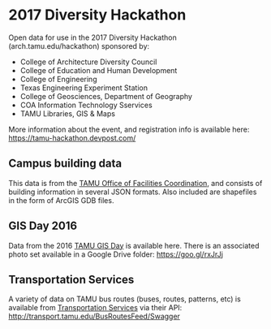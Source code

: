 # 2017 Diversity Hackathon


Open data for use in the 2017 Diversity Hackathon (arch.tamu.edu/hackathon) sponsored by: 

- College of Architecture Diversity Council
- College of Education and Human Development
- College of Engineering
- Texas Engineering Experiment Station
- College of Geosciences, Department of Geography 
- COA Information Technology Sservices
- TAMU Libraries, GIS & Maps

More information about the event, and registration info is available here: https://tamu-hackathon.devpost.com/


## Campus building data

This data is from the [TAMU Office of Facilities Coordination](http://fcor.tamu.edu), and consists of building information in several JSON formats. Also included are shapefiles in the form of ArcGIS GDB files.



## GIS Day 2016

Data from the 2016 [TAMU GIS Day](https://gisday.tamu.edu) is available here. There is an associated photo set available in a Google Drive folder: https://goo.gl/rxJrJj



## Transportation Services 

A variety of data on TAMU bus routes (buses, routes, patterns, etc) is available from [Transportation Services](http://transport.tamu.edu) via their API: http://transport.tamu.edu/BusRoutesFeed/Swagger
